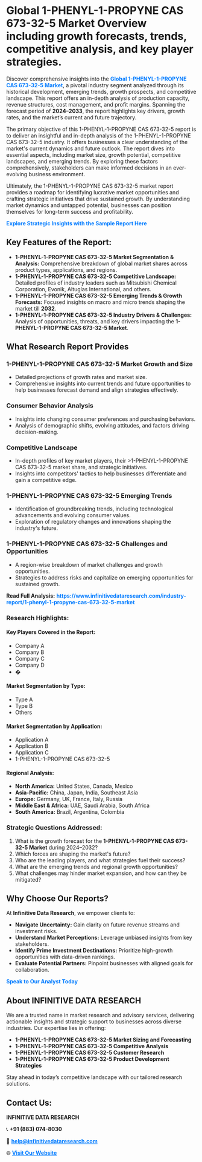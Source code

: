 <h1>Global 1-PHENYL-1-PROPYNE CAS 673-32-5 Market Overview including growth forecasts, trends, competitive analysis, and key player strategies.</h1>
<p>
Discover comprehensive insights into the 
<a href="https://www.infinitivedataresearch.com/industry-report/1-phenyl-1-propyne-cas-673-32-5-market" rel="dofollow" style="color: #007BFF; text-decoration: none;"><strong>Global 1-PHENYL-1-PROPYNE CAS 673-32-5 Market</strong></a>, a pivotal industry segment analyzed through its historical development, emerging trends, growth prospects, and competitive landscape. This report offers an in-depth analysis of production capacity, revenue structures, cost management, and profit margins. Spanning the forecast period of <strong>2024–2033</strong>, the report highlights key drivers, growth rates, and the market’s current and future trajectory.
</p>
<p>
The primary objective of this 1-PHENYL-1-PROPYNE CAS 673-32-5 report is to deliver an insightful and in-depth analysis of the 1-PHENYL-1-PROPYNE CAS 673-32-5 industry. It offers businesses a clear understanding of the market's current dynamics and future outlook. The report dives into essential aspects, including market size, growth potential, competitive landscapes, and emerging trends. By exploring these factors comprehensively, stakeholders can make informed decisions in an ever-evolving business environment.
</p>
<p>
Ultimately, the 1-PHENYL-1-PROPYNE CAS 673-32-5 market report provides a roadmap for identifying lucrative market opportunities and crafting strategic initiatives that drive sustained growth. By understanding market dynamics and untapped potential, businesses can position themselves for long-term success and profitability.
</p>
<p>
<a href="https://www.infinitivedataresearch.com/request-sample/reportId=107510" style="color: #007BFF; text-decoration: none;"><strong>Explore Strategic Insights with the Sample Report Here</strong></a>
</p>

<h2>Key Features of the Report:</h2>
<ul>
<li><strong>1-PHENYL-1-PROPYNE CAS 673-32-5 Market Segmentation & Analysis:</strong> Comprehensive breakdown of global market shares across product types, applications, and regions.</li>
<li><strong>1-PHENYL-1-PROPYNE CAS 673-32-5 Competitive Landscape:</strong> Detailed profiles of industry leaders such as Mitsubishi Chemical Corporation, Evonik, Altuglas International, and others.</li>
<li><strong>1-PHENYL-1-PROPYNE CAS 673-32-5 Emerging Trends & Growth Forecasts:</strong> Focused insights on macro and micro trends shaping the market till <strong>2032</strong>.</li>
<li><strong>1-PHENYL-1-PROPYNE CAS 673-32-5 Industry Drivers & Challenges:</strong> Analysis of opportunities, threats, and key drivers impacting the <strong>1-PHENYL-1-PROPYNE CAS 673-32-5 Market</strong>.</li>
</ul>

<h2>What Research Report Provides</h2>
<h3>1-PHENYL-1-PROPYNE CAS 673-32-5 Market Growth and Size</h3>
<ul>
<li>Detailed projections of growth rates and market size.</li>
<li>Comprehensive insights into current trends and future opportunities to help businesses forecast demand and align strategies effectively.</li>
</ul>

<h3>Consumer Behavior Analysis</h3>
<ul>
<li>Insights into changing consumer preferences and purchasing behaviors.</li>
<li>Analysis of demographic shifts, evolving attitudes, and factors driving decision-making.</li>
</ul>

<h3>Competitive Landscape</h3>
<ul>
<li>In-depth profiles of key market players, their >1-PHENYL-1-PROPYNE CAS 673-32-5 market share, and strategic initiatives.</li>
<li>Insights into competitors' tactics to help businesses differentiate and gain a competitive edge.</li>
</ul>

<h3>1-PHENYL-1-PROPYNE CAS 673-32-5 Emerging Trends</h3>
<ul>
<li>Identification of groundbreaking trends, including technological advancements and evolving consumer values.</li>
<li>Exploration of regulatory changes and innovations shaping the industry's future.</li>
</ul>

<h3>1-PHENYL-1-PROPYNE CAS 673-32-5 Challenges and Opportunities</h3>
<ul>
<li>A region-wise breakdown of market challenges and growth opportunities.</li>
<li>Strategies to address risks and capitalize on emerging opportunities for sustained growth.</li>
</ul>
<p><strong>Read Full Analysis:</strong> <a href="https://www.infinitivedataresearch.com/industry-report/1-phenyl-1-propyne-cas-673-32-5-market" rel="dofollow" style="color: #007BFF; text-decoration: none;"><strong>https://www.infinitivedataresearch.com/industry-report/1-phenyl-1-propyne-cas-673-32-5-market</strong></a></p>
<h3>Research Highlights:</h3>
<h4>Key Players Covered in the Report:</h4>
<ul><li>Company A</li><li>Company B</li><li>Company C</li><li>Company D</li><li>�</li></ul>
<h4>Market Segmentation by Type:</h4>
<ul><li>Type A</li><li>Type B</li><li>Others</li></ul>
<h4>Market Segmentation by Application:</h4>
<ul><li>Application A</li><li>Application B</li><li>Application C</li><li>1-PHENYL-1-PROPYNE CAS 673-32-5</li></ul>

<h4>Regional Analysis:</h4>
<ul>
<li><strong>North America:</strong> United States, Canada, Mexico</li>
<li><strong>Asia-Pacific:</strong> China, Japan, India, Southeast Asia</li>
<li><strong>Europe:</strong> Germany, UK, France, Italy, Russia</li>
<li><strong>Middle East & Africa:</strong> UAE, Saudi Arabia, South Africa</li>
<li><strong>South America:</strong> Brazil, Argentina, Colombia</li>
</ul>

<h3>Strategic Questions Addressed:</h3>
<ol>
<li>What is the growth forecast for the <strong>1-PHENYL-1-PROPYNE CAS 673-32-5 Market</strong> during 2024–2032?</li>
<li>Which forces are shaping the market's future?</li>
<li>Who are the leading players, and what strategies fuel their success?</li>
<li>What are the emerging trends and regional growth opportunities?</li>
<li>What challenges may hinder market expansion, and how can they be mitigated?</li>
</ol>

<h2>Why Choose Our Reports?</h2>
<p>At <strong>Infinitive Data Research</strong>, we empower clients to:</p>
<ul>
<li><strong>Navigate Uncertainty:</strong> Gain clarity on future revenue streams and investment risks.</li>
<li><strong>Understand Market Perceptions:</strong> Leverage unbiased insights from key stakeholders.</li>
<li><strong>Identify Prime Investment Destinations:</strong> Prioritize high-growth opportunities with data-driven rankings.</li>
<li><strong>Evaluate Potential Partners:</strong> Pinpoint businesses with aligned goals for collaboration.</li>
</ul>
<p><a href="https://www.infinitivedataresearch.com/industry-report/1-phenyl-1-propyne-cas-673-32-5-market" rel="dofollow" style="color: #007BFF; text-decoration: none;"><strong>Speak to Our Analyst Today</strong></a></p>

<h2>About INFINITIVE DATA RESEARCH</h2>
<p>We are a trusted name in market research and advisory services, delivering actionable insights and strategic support to businesses across diverse industries. Our expertise lies in offering:</p>
<ul>
<li><strong>1-PHENYL-1-PROPYNE CAS 673-32-5 Market Sizing and Forecasting</strong></li>
<li><strong>1-PHENYL-1-PROPYNE CAS 673-32-5 Competitive Analysis</strong></li>
<li><strong>1-PHENYL-1-PROPYNE CAS 673-32-5 Customer Research</strong></li>
<li><strong>1-PHENYL-1-PROPYNE CAS 673-32-5 Product Development Strategies</strong></li>
</ul>
<p>Stay ahead in today’s competitive landscape with our tailored research solutions.</p>

<h2>Contact Us:</h2>
<p><strong>INFINITIVE DATA RESEARCH</strong></p>
<p>📞 <strong>+91 (883) 074-8030</strong></p>
<p>📧 <strong><a href="mailto:help@infinitivedataresearch.com" style="color: #007BFF;">help@infinitivedataresearch.com</a></strong></p>
<p>🌐 <strong><a href="https://www.infinitivedataresearch.com" rel="dofollow" style="color: #007BFF;">Visit Our Website</a></strong></p>